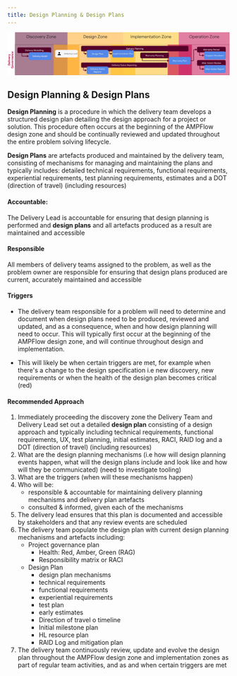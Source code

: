 ```yaml
---
title: Design Planning & Design Plans
---
```


![Design Planning & Design Plans](../delivery-governance.png)

## Design Planning & Design Plans

**Design Planning** is a procedure in which the delivery team develops a structured design plan detailing the design approach for a project or solution. This procedure often occurs at the beginning of the AMPFlow design zone and should be continually reviewed and updated throughout the entire problem solving lifecycle.

**Design Plans** are artefacts produced and maintained by the delivery team, consisting of mechanisms for managing and maintaining the plans and typically includes: detailed technical requirements, functional requirements, experiential requirements, test planning requirements, estimates and a DOT (direction of travel) (including resources)


#### Accountable: 
The Delivery Lead is accountable for ensuring that design planning is performed and **design plans** and all artefacts produced as a result are maintained and accessible

#### Responsible 
All members of delivery teams assigned to the problem, as well as the problem owner are responsible for ensuring that design plans produced are current, accurately maintained and accessible 

#### Triggers
- The delivery team responsible for a problem will need to determine and document when design plans need to be produced, reviewed and updated, and as a consequence, when and how design planning will need to occur. This will typically first occur at the beginning of the AMPFlow design zone, and will continue throughout design and implementation. 

- This will likely be when certain triggers are met, for example when there's a change to the design specification i.e new discovery, new requirements or when the health of the design plan becomes critical (red)


#### Recommended Approach

1. Immediately proceeding the discovery zone the Delivery Team and Delivery Lead set out a detailed **design plan** consisting of a design approach and typically including technical requirements, functional requirements, UX, test planning, initial estimates, RACI, RAID log and a DOT (direction of travel) (including resources)
2. What are the design planning mechanisms (i.e how will design planning events happen, what will the design plans include and look like and how will they be communicated) (need to investigate tooling)
3. What are the triggers (when will these mechanisms happen)
4. Who will be:
    - responsible & accountable for maintaining delivery planning mechanisms and delivery plan artefacts
    - consulted & informed, given each of the mechanisms
5. The delivery lead ensures that this plan is documented and accessible by stakeholders and that any review events are scheduled 
6. The delivery team populate the design plan with current design planning mechanisms and artefacts including:
    - Project governance plan
        - Health: Red, Amber, Green (RAG)
        - Responsibility matrix or RACI
    - Design Plan
        - design plan mechanisms
        - technical requirements
        - functional requirements
        - experiential requirements
        - test plan
        - early estimates
        - Direction of travel o timeline
        - Initial milestone plan
        - HL resource plan
        - RAID Log and mitigation plan
7. The delivery team continuously review, update and evolve the design plan throughout the AMPFlow design zone and implementation zones as part of regular team activities, and as and when certain triggers are met

